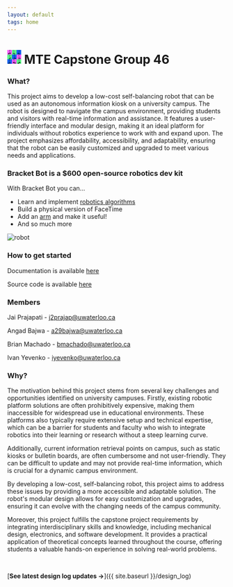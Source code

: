 ```yaml
---
layout: default
tags: home
---
```


# ![logo](/images/favicon-32x32.png) MTE Capstone Group 46

### What?

This project aims to develop a low-cost self-balancing robot that can be used as an autonomous information kiosk on a university campus. The robot is designed to navigate the campus environment, providing students and visitors with real-time information and assistance. It features a user-friendly interface and modular design, making it an ideal platform for individuals without robotics experience to work with and expand upon. The project emphasizes affordability, accessibility, and adaptability, ensuring that the robot can be easily customized and upgraded to meet various needs and applications.

### Bracket Bot is a $600 open-source robotics dev kit

With Bracket Bot you can…

- Learn and implement [robotics algorithms](https://github.com/AtsushiSakai/PythonRobotics)
- Build a physical version of FaceTime
- Add an [arm](https://github.com/huggingface/lerobot) and make it useful!
- And so much more

![robot](/images/3_bracketbots.avif)

### How to get started

Documentation is available [here](https://docs.bracket.bot/docs/kit-assembly)

Source code is available [here](https://github.com/BracketBotCapstone/quickstart)

### Members

Jai Prajapati - j2prajap@uwaterloo.ca

Angad Bajwa - a29bajwa@uwaterloo.ca

Brian Machado - bmachado@uwaterloo.ca

Ivan Yevenko - iyevenko@uwaterloo.ca

### Why?

The motivation behind this project stems from several key challenges and opportunities identified on university campuses. Firstly, existing robotic platform solutions are often prohibitively expensive, making them inaccessible for widespread use in educational environments. These platforms also typically require extensive setup and technical expertise, which can be a barrier for students and faculty who wish to integrate robotics into their learning or research without a steep learning curve.

Additionally, current information retrieval points on campus, such as static kiosks or bulletin boards, are often cumbersome and not user-friendly. They can be difficult to update and may not provide real-time information, which is crucial for a dynamic campus environment.

By developing a low-cost, self-balancing robot, this project aims to address these issues by providing a more accessible and adaptable solution. The robot's modular design allows for easy customization and upgrades, ensuring it can evolve with the changing needs of the campus community.

Moreover, this project fulfills the capstone project requirements by integrating interdisciplinary skills and knowledge, including mechanical design, electronics, and software development. It provides a practical application of theoretical concepts learned throughout the course, offering students a valuable hands-on experience in solving real-world problems.

<br>

[**See latest design log updates →**]({{ site.baseurl }}/design_log)